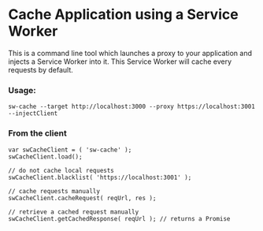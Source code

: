 
# Cache Application using a Service Worker

This is a command line tool which launches a proxy to your application and injects a Service Worker into it.
This Service Worker will cache every requests by default.

### Usage:

```
sw-cache --target http://localhost:3000 --proxy https://localhost:3001 --injectClient
```


### From the client

```
var swCacheClient = ( 'sw-cache' );
swCacheClient.load();

// do not cache local requests
swCacheClient.blacklist( 'https://localhost:3001' );

// cache requests manually
swCacheClient.cacheRequest( reqUrl, res );

// retrieve a cached request manually
swCacheClient.getCachedResponse( reqUrl ); // returns a Promise
```
